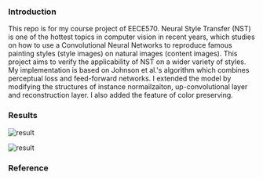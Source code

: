 ### Introduction
This repo is for my course project of EECE570. Neural Style Transfer (NST) is one of the hottest topics in 
computer vision in recent years, which studies on how to use a Convolutional Neural Networks to reproduce 
famous painting styles (style images) on natural images (content images). This project aims to verify the applicability
of NST on a wider variety of styles. My implementation is based on Johnson et al.'s algorithm which combines perceptual loss
and feed-forward networks. I extended the model by modifying the structures of instance normailzaiton, up-convolutional
layer and reconstruction layer. I also added the feature of color preserving. 

### Results

![result](https://github.com/g-ziyan/An_Exploration_of_Neural_Style_Transfer/blob/master/imgs/result.png)

![result](https://github.com/g-ziyan/An_Exploration_of_Neural_Style_Transfer/blob/master/imgs/result2.png)

### Reference
